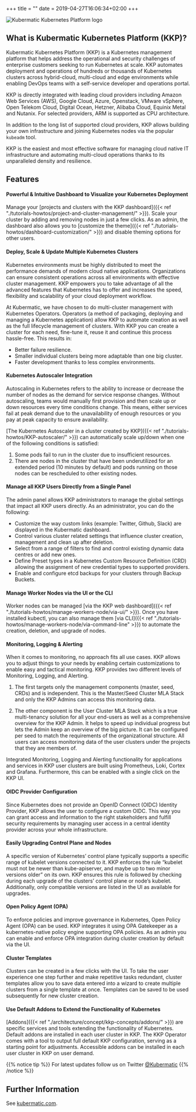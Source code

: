 +++
title = ""
date = 2019-04-27T16:06:34+02:00
+++

![Kubermatic Kubernetes Platform logo](/img/logo-kubermatic.jpg)

## What is Kubermatic Kubernetes Platform (KKP)?

Kubermatic Kubernetes Platform (KKP) is a Kubernetes management platform that helps address the operational and security challenges of enterprise customers seeking to run Kubernetes at scale. KKP automates deployment and operations of hundreds or thousands of Kubernetes clusters across hybrid-cloud, multi-cloud and edge environments while enabling DevOps teams with a self-service developer and operations portal.

KKP is directly integrated with leading cloud providers including Amazon Web Services (AWS), Google Cloud, Azure, Openstack, VMware vSphere, Open Telekom Cloud, Digital Ocean, Hetzner, Alibaba Cloud, Equinix Metal and Nutanix. For selected providers, ARM is supported as CPU architecture.

In addition to the long list of supported cloud providers, KKP allows building your own infrastructure and joining Kubernetes nodes via the popular `kubeadm` tool.

KKP is the easiest and most effective software for managing cloud native IT infrastructure and automating multi-cloud operations thanks to its unparalleled density and resilience.

## Features

#### Powerful & Intuitive Dashboard to Visualize your Kubernetes Deployment
Manage your [projects and clusters with the KKP dashboard]({{< ref "./tutorials-howtos/project-and-cluster-management/" >}}). Scale your cluster by adding and removing nodes in just a few clicks. As an admin, the dashboard also allows you to [customize the theme]({{< ref "./tutorials-howtos/dashboard-customization/" >}}) and disable theming options for other users.

#### Deploy, Scale & Update Multiple Kubernetes Clusters
Kubernetes environments must be highly distributed to meet the performance demands of modern cloud native applications. Organizations can ensure consistent operations across all environments with effective cluster management. KKP empowers you to take advantage of all the advanced features that Kubernetes has to offer and increases the speed, flexibility and scalability of your cloud deployment workflow.

At Kubermatic, we have chosen to do multi-cluster management with Kubernetes Operators. Operators (a method of packaging, deploying and managing a Kubernetes application) allow KKP to automate creation as well as the full lifecycle management of clusters. With KKP you can create a cluster for each need, fine-tune it, reuse it and continue this process hassle-free. This results in:

- Better failure resilience.
- Smaller individual clusters being more adaptable than one big cluster.
- Faster development thanks to less complex environments.

#### Kubernetes Autoscaler Integration
Autoscaling in Kubernetes refers to the ability to increase or decrease the number of nodes as the demand for service response changes. Without autoscaling, teams would manually first provision and then scale up or down resources every time conditions change. This means, either services fail at peak demand due to the unavailability of enough resources or you pay at peak capacity to ensure availability.

[The Kubernetes Autoscaler in a cluster created by KKP]({{< ref "./tutorials-howtos/KKP-autoscaler/" >}}) can automatically scale up/down when one of the following conditions is satisfied:

1. Some pods fail to run in the cluster due to insufficient resources.
2. There are nodes in the cluster that have been underutilized for an extended period (10 minutes by default) and pods running on those nodes can be rescheduled to other existing nodes.

#### Manage all KKP Users Directly from a Single Panel
The admin panel allows KKP administrators to manage the global settings that impact all KKP users directly. As an administrator, you can do the following:

- Customize the way custom links (example: Twitter, Github, Slack) are displayed in the Kubermatic dashboard.
- Control various cluster related settings that influence cluster creation, management and clean up after deletion.
- Select from a range of filters to find and control existing dynamic data centres or add new ones.
- Define Preset types in a Kubernetes Custom Resource Definition (CRD) allowing the assignment of new credential types to supported providers.
- Enable and configure etcd backups for your clusters through Backup Buckets.

#### Manage Worker Nodes via the UI or the CLI
Worker nodes can be managed [via the KKP web dashboard]({{< ref "./tutorials-howtos/manage-workers-node/via-ui/" >}}). Once you have installed kubectl, you can also manage them [via CLI]({{< ref "./tutorials-howtos/manage-workers-node/via-command-line" >}}) to automate the creation, deletion, and upgrade of nodes.

#### Monitoring, Logging & Alerting
When it comes to monitoring, no approach fits all use cases. KKP allows you to adjust things to your needs by enabling certain customizations to enable easy and tactical monitoring.
KKP provides two different levels of Monitoring, Logging, and Alerting.

1. The first targets only the management components (master, seed, CRDs) and is independent. This is the Master/Seed Cluster MLA Stack and only the KKP Admins can access this monitoring data.

2. The other component is the User Cluster MLA Stack which is a true multi-tenancy solution for all your end-users as well as a comprehensive overview for the KKP Admin. It helps to speed up individual progress but lets the Admin keep an overview of the big picture. It can be configured per seed to match the requirements of the organizational structure. All users can access monitoring data of the user clusters under the projects that they are members of.

Integrated Monitoring, Logging and Alerting functionality for applications and services in KKP user clusters are built using Prometheus, Loki, Cortex and Grafana. Furthermore, this can be enabled with a single click on the KKP UI.

#### OIDC Provider Configuration
Since Kubernetes does not provide an OpenID Connect (OIDC) Identity Provider, KKP allows the user to configure a custom OIDC. This way you can grant access and information to the right stakeholders and fulfill security requirements by managing user access in a central identity provider across your whole infrastructure.

#### Easily Upgrading Control Plane and Nodes
A specific version of Kubernetes’ control plane typically supports a specific range of kubelet versions connected to it. KKP enforces the rule “kubelet must not be newer than kube-apiserver, and maybe up to two minor versions older” on its own. KKP ensures this rule is followed by checking during each upgrade of the clusters’ control plane or node’s kubelet. Additionally, only compatible versions are listed in the UI as available for upgrades.

#### Open Policy Agent (OPA)
To enforce policies and improve governance in Kubernetes, Open Policy Agent (OPA) can be used. KKP integrates it using OPA Gatekeeper as a kubernetes-native policy engine supporting OPA policies. As an admin you can enable and enforce OPA integration during cluster creation by default via the UI.

#### Cluster Templates
Clusters can be created in a few clicks with the UI. To take the user experience one step further and make repetitive tasks redundant, cluster templates allow you to save data entered into a wizard to create multiple clusters from a single template at once. Templates can be saved to be used subsequently for new cluster creation.

#### Use Default Addons to Extend the Functionality of Kubernetes
[Addons]({{< ref "./architecture/concept/kkp-concepts/addons/" >}}) are specific services and tools extending the functionality of Kubernetes. Default addons are installed in each user cluster in KKP. The KKP Operator comes with a tool to output full default KKP configuration, serving as a starting point for adjustments. Accessible addons can be installed in each user cluster in KKP on user demand.

{{% notice tip %}}
For latest updates follow us on Twitter [@Kubermatic](https://twitter.com/Kubermatic)
{{% /notice %}}

## Further Information

See [kubermatic.com](https://www.kubermatic.com/).
